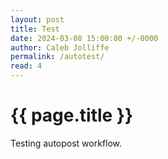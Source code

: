 ```yaml
---
layout: post
title: Test
date: 2024-03-08 15:00:00 +/-0000
author: Caleb Jolliffe
permalink: /autotest/
read: 4
---
```


{{ page.title }}
================
Testing autopost workflow.